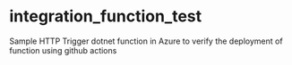 # integration_function_test
Sample HTTP Trigger dotnet function in Azure to verify the deployment of function using github actions
